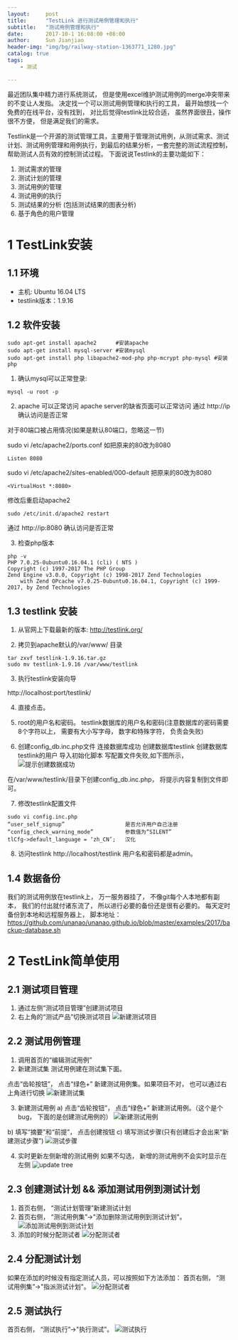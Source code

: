 ```yaml
---
layout:     post
title:      "TestLink 进行测试用例管理和执行"  
subtitle:   "测试用例管理和执行"
date:       2017-10-1 16:08:00 +08:00
author:     Sun Jianjiao
header-img: "img/bg/railway-station-1363771_1280.jpg"
catalog: true
tags:
    - 测试

---
```


最近团队集中精力进行系统测试， 但是使用excel维护测试用例的merge冲突带来的不变让人发指。 决定找一个可以测试用例管理和执行的工具， 最开始想找一个免费的在线平台，没有找到， 对比后觉得testlink比较合适， 虽然界面很丑，操作很不方便， 但是满足我们的需求。

Testlink是一个开源的测试管理工具，主要用于管理测试用例，从测试需求、测试计划、测试用例管理和用例执行，到最后的结果分析，一套完整的测试流程控制，帮助测试人员有效的控制测试过程。
下面说说Testlink的主要功能如下：
1. 测试需求的管理
2. 测试计划的管理
3. 测试用例的管理
4. 测试用例的执行
5. 测试结果的分析 (包括测试结果的图表分析)
6. 基于角色的用户管理

# 1 TestLink安装
## 1.1 环境
* 主机: Ubuntu 16.04 LTS
* testlink版本：1.9.16

## 1.2 软件安装
```
sudo apt-get install apache2      #安装apache
sudo apt-get install mysql-server #安装mysql
sudo apt-get install php libapache2-mod-php php-mcrypt php-mysql #安装php
```

1. 确认mysql可以正常登录:
```
mysql -u root -p
```

2. apache 可以正常访问
apache server的缺省页面可以正常访问
通过 http://ip 确认访问是否正常

对于80端口被占用情况(如果是默认80端口，忽略这一节)

sudo vi /etc/apache2/ports.conf
如把原来的80改为8080
```
Listen 8080
```
sudo vi /etc/apache2/sites-enabled/000-default
把原来的80改为8080
```
<VirtualHost *:8080>
```

修改后重启动apache2
```
sudo /etc/init.d/apache2 restart
```

通过 http://ip:8080 确认访问是否正常

3. 检查php版本
```
php -v
PHP 7.0.25-0ubuntu0.16.04.1 (cli) ( NTS )
Copyright (c) 1997-2017 The PHP Group
Zend Engine v3.0.0, Copyright (c) 1998-2017 Zend Technologies
    with Zend OPcache v7.0.25-0ubuntu0.16.04.1, Copyright (c) 1999-2017, by Zend Technologies
```

## 1.3 testlink 安装
1. 从官网上下载最新的版本: http://testlink.org/

2. 拷贝到apache默认的/var/www/ 目录
```
tar zxvf testlink-1.9.16.tar.gz
sudo mv testlink-1.9.16 /var/www/testlink
```

3. 执行testlink安装向导

http://localhost:port/testlink/

4. 直接点击。

5. root的用户名和密码。 testlink数据库的用户名和密码(注意数据库的密码需要8个字符以上， 需要有大小写字母， 数字和特殊字符， 负责会失败)

6. 创建config_db.inc.php文件
连接数据库成功
创建数据库testlink
创建数据库testlink的用户
导入初始化脚本
写配置文件失败,如下图所示，
![提示创建数据成功](/img/post/project-management/test/testlink-createdb-success.png)

在/var/www/testlink/目录下创建config_db.inc.php， 将提示内容复制到文件即可。

7. 修改testlink配置文件
```
sudo vi config.inc.php
“user_self_signup”                   是否允许用户自己注册
“config_check_warning_mode”          参数值为“SILENT”
tlCfg->default_language = ‘zh_CN’;   汉化
```

8. 访问testlink
http://localhost/testlink
用户名和密码都是admin。


## 1.4 数据备份
我们的测试用例放在testlink上， 万一服务器挂了， 不像git每个人本地都有副本， 我们的付出就付诸东流了， 所以进行必要的备份还是很有必要的。
每天定时备份到本地和远程服务器上， 脚本地址：  
https://github.com/unanao/unanao.github.io/blob/master/examples/2017/backup-database.sh

# 2 TestLink简单使用

## 2.1 测试项目管理
1. 通过左侧“测试项目管理”创建测试项目
2. 右上角的“测试产品”切换测试项目
![新建测试项目](/img/post/project-management/test/testlink-project.png)


## 2.2 测试用例管理
1. 调用首页的“编辑测试用例”
2. 新建测试集
测试用例建在测试集下面。

点击“齿轮按钮”， 点击“绿色+” 新建测试用例集。如果项目不对， 也可以通过右上角进行切换
![新建测试集](/img/post/project-management/test/testlik-testsuit.png)

3. 新建测试用例
a) 点击“齿轮按钮”， 点击“绿色+” 新建测试用例。（这个是个bug， 下面的是创建测试用例的）
![新建测试用例](/img/post/project-management/test/testlink-case-enter.png)

b) 填写“摘要”和“前提”， 点击创建按钮
c) 填写测试步骤(只有创建后才会出来“新建测试步骤”)
![测试步骤](/img/post/project-management/test/testlink-step.png)

4. 实时更新左侧新增的测试用例
如果不勾选， 新增的测试用例不会实时显示在左侧
![update tree](/img/post/project-management/test/testlink-updatetree.png)

## 2.3 创建测试计划 && 添加测试用例到测试计划
1. 首页右侧， “测试计划管理”新建测试计划
2. 首页右侧， “测试用例集”->"添加删除测试用例到测试计划"。
![添加测试用例到测试计划](/img/post/project-management/test/testlink-addcase2plan.png)
3. 添加的时候分配测试者
![分配测试者](/img/post/project-management/test/testlink-addcase2plan-assign.png)

## 2.4 分配测试计划
如果在添加的时候没有指定测试人员，可以按照如下方法添加：
首页右侧， “测试用例集”->"指派测试计划"。
![分配测试者](/img/post/project-management/test/testlink-assign.png)

## 2.5 测试执行
首页右侧， “测试执行”->"执行测试"。
![测试执行](/img/post/project-management/test/testlink-execute.png)
